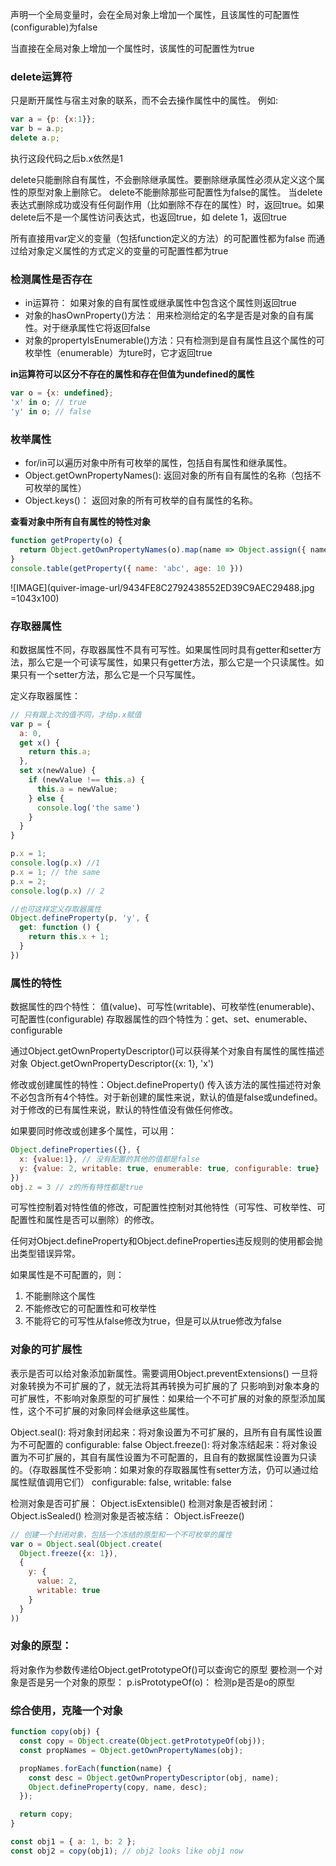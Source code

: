 声明一个全局变量时，会在全局对象上增加一个属性，且该属性的可配置性(configurable)为false

当直接在全局对象上增加一个属性时，该属性的可配置性为true

### delete运算符
只是断开属性与宿主对象的联系，而不会去操作属性中的属性。
例如:
```javascript
var a = {p: {x:1}};
var b = a.p;
delete a.p;
```
执行这段代码之后b.x依然是1

delete只能删除自有属性，不会删除继承属性。要删除继承属性必须从定义这个属性的原型对象上删除它。
delete不能删除那些可配置性为false的属性。
当delete表达式删除成功或没有任何副作用（比如删除不存在的属性）时，返回true。如果delete后不是一个属性访问表达式，也返回true，如 delete 1，返回true


所有直接用var定义的变量（包括function定义的方法）的可配置性都为false
而通过给对象定义属性的方式定义的变量的可配置性都为true

### 检测属性是否存在
* in运算符： 如果对象的自有属性或继承属性中包含这个属性则返回true
* 对象的hasOwnProperty()方法： 用来检测给定的名字是否是对象的自有属性。对于继承属性它将返回false
* 对象的propertyIsEnumerable()方法：只有检测到是自有属性且这个属性的可枚举性（enumerable）为ture时，它才返回true

**in运算符可以区分不存在的属性和存在但值为undefined的属性**
```javascript
var o = {x: undefined};
'x' in o; // true
'y' in o; // false
```

### 枚举属性
* for/in可以遍历对象中所有可枚举的属性，包括自有属性和继承属性。
* Object.getOwnPropertyNames(): 返回对象的所有自有属性的名称（包括不可枚举的属性）
* Object.keys()： 返回对象的所有可枚举的自有属性的名称。

**查看对象中所有自有属性的特性对象**
```javascript
function getProperty(o) {
  return Object.getOwnPropertyNames(o).map(name => Object.assign({ name }, Object.getOwnPropertyDescriptor(o, name)))
}
console.table(getProperty({ name: 'abc', age: 10 }))
```
![IMAGE](quiver-image-url/9434FE8C2792438552ED39C9AEC29488.jpg =1043x100)

###  存取器属性
和数据属性不同，存取器属性不具有可写性。如果属性同时具有getter和setter方法，那么它是一个可读写属性，如果只有getter方法，那么它是一个只读属性。如果只有一个setter方法，那么它是一个只写属性。

定义存取器属性：
```javascript
// 只有跟上次的值不同，才给p.x赋值
var p = {
  a: 0,
  get x() {
    return this.a;
  },
  set x(newValue) {
    if (newValue !== this.a) {
      this.a = newValue;
    } else {
      console.log('the same')
    }
  }
}

p.x = 1;
console.log(p.x) //1
p.x = 1; // the same
p.x = 2;
console.log(p.x) // 2

//也可这样定义存取器属性
Object.defineProperty(p, 'y', {
  get: function () {
    return this.x + 1;
  }
})
```

### 属性的特性
数据属性的四个特性： 值(value)、可写性(writable)、可枚举性(enumerable)、可配置性(configurable)
存取器属性的四个特性为：get、set、enumerable、configurable

通过Object.getOwnPropertyDescriptor()可以获得某个对象自有属性的属性描述对象
Object.getOwnPropertyDescriptor({x: 1}, 'x')

修改或创建属性的特性：Object.defineProperty()
传入该方法的属性描述符对象不必包含所有4个特性。对于新创建的属性来说，默认的值是false或undefined。对于修改的已有属性来说，默认的特性值没有做任何修改。

如果要同时修改或创建多个属性，可以用：
```javascript
Object.defineProperties({}, {
  x: {value:1}, // 没有配置的其他的值都是false
  y: {value: 2, writable: true, enumerable: true, configurable: true}
})
obj.z = 3 // z的所有特性都是true
```

可写性控制着对特性值的修改，可配置性控制对其他特性（可写性、可枚举性、可配置性和属性是否可以删除）的修改。

任何对Object.defineProperty和Object.defineProperties违反规则的使用都会抛出类型错误异常。

如果属性是不可配置的，则：
1. 不能删除这个属性
2. 不能修改它的可配置性和可枚举性
3. 不能将它的可写性从false修改为true，但是可以从true修改为false

### 对象的可扩展性
表示是否可以给对象添加新属性。需要调用Object.preventExtensions()
一旦将对象转换为不可扩展的了，就无法将其再转换为可扩展的了
只影响到对象本身的可扩展性，不影响对象原型的可扩展性：如果给一个不可扩展的对象的原型添加属性，这个不可扩展的对象同样会继承这些属性。

Object.seal(): 将对象封闭起来：将对象设置为不可扩展的，且所有自有属性设置为不可配置的 configurable: false
Object.freeze(): 将对象冻结起来：将对象设置为不可扩展的，其自有属性设置为不可配置的，且自有的数据属性设置为只读的。（存取器属性不受影响：如果对象的存取器属性有setter方法，仍可以通过给属性赋值调用它们） configurable: false, writable: false

检测对象是否可扩展： Object.isExtensible()
检测对象是否被封闭： Object.isSealed()
检测对象是否被冻结： Object.isFreeze()

```javascript
// 创建一个封闭对象，包括一个冻结的原型和一个不可枚举的属性
var o = Object.seal(Object.create(
  Object.freeze({x: 1}),
  {
    y: {
      value: 2,
      writable: true
    }
  }
))
```

### 对象的原型：
将对象作为参数传递给Object.getPrototypeOf()可以查询它的原型
要检测一个对象是否是另一个对象的原型： p.isPrototypeOf(o)： 检测p是否是o的原型

### 综合使用，克隆一个对象
```javascript
function copy(obj) {
  const copy = Object.create(Object.getPrototypeOf(obj));
  const propNames = Object.getOwnPropertyNames(obj);

  propNames.forEach(function(name) {
    const desc = Object.getOwnPropertyDescriptor(obj, name);
    Object.defineProperty(copy, name, desc);
  });

  return copy;
}

const obj1 = { a: 1, b: 2 };
const obj2 = copy(obj1); // obj2 looks like obj1 now
```